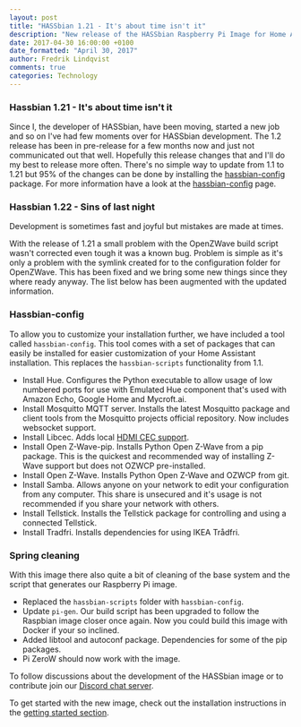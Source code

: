 ```yaml
---
layout: post
title: "HASSbian 1.21 - It's about time isn't it"
description: "New release of the HASSbian Raspberry Pi Image for Home Assistant"
date: 2017-04-30 16:00:00 +0100
date_formatted: "April 30, 2017"
author: Fredrik Lindqvist
comments: true
categories: Technology
---
```


### Hassbian 1.21 - It's about time isn't it
Since I, the developer of HASSbian, have been moving, started a new job and so on I've had few moments over for HASSbian development. The 1.2 release has been in pre-release for a few months now and just not communicated out that well. Hopefully this release changes that and I'll do my best to release more often. There's no simple way to update from 1.1 to 1.21 but 95% of the changes can be done by installing the [hassbian-config][hassbian-config-release] package. For more information have a look at the [hassbian-config][hassbian-repo] page.

### Hassbian 1.22 - Sins of last night
Development is sometimes fast and joyful but mistakes are made at times.

With the release of 1.21 a small problem with the OpenZWave build script wasn't corrected even tough it was a known bug. Problem is simple as it's only a problem with the symlink created for to the configuration folder for OpenZWave. This has been fixed and we bring some new things since they where ready anyway. The list below has been augmented with the updated information.

### Hassbian-config

To allow you to customize your installation further, we have included a tool called `hassbian-config`. This tool comes with a set of packages that can easily be installed for easier customization of your Home Assistant installation. This replaces the `hassbian-scripts` functionality from 1.1.

  - Install Hue. Configures the Python executable to allow usage of low numbered ports for use with Emulated Hue component that's used with Amazon Echo, Google Home and Mycroft.ai.
 - Install Mosquitto MQTT server. Installs the latest Mosquitto package and client tools from the Mosquitto projects official repository. Now includes websocket support.
 - Install Libcec. Adds local [HDMI CEC support][cec].
 - Install Open Z-Wave-pip. Installs Python Open Z-Wave from a pip package. This is the quickest and recommended way of installing Z-Wave support but does not OZWCP pre-installed.
 - Install Open Z-Wave. Installs Python Open Z-Wave and OZWCP from git.
 - Install Samba. Allows anyone on your network to edit your configuration from any computer. This share is unsecured and it's usage is not recommended if you share your network with others.
 - Install Tellstick. Installs the Tellstick package for controlling and using a connected Tellstick.
 - Install Tradfri. Installs dependencies for using IKEA Trådfri.

### Spring cleaning

With this image there also quite a bit of cleaning of the base system and the script that generates our Raspberry Pi image.

  - Replaced the `hassbian-scripts` folder with `hassbian-config`.
  - Update `pi-gen`. Our build script has been upgraded to follow the Raspbian image closer once again. Now you could build this image with Docker if your so inclined.
  - Added libtool and autoconf package. Dependencies for some of the pip packages.
  - Pi ZeroW should now work with the image.

To follow discussions about the development of the HASSbian image or to contribute join our [Discord chat server][discord-devs].

To get started with the new image, check out the installation instructions in the [getting started section][gs-image].

[cec]: /components/hdmi_cec/
[hassbian-repo]: https://github.com/home-assistant/hassbian-scripts/
[hassbian-config-release]: https://github.com/home-assistant/hassbian-scripts/releases/latest
[gs-image]: /getting-started/installation-raspberry-pi-image/
[discord-devs]: https://discord.gg/8X8DTH4
